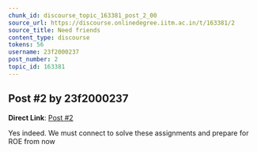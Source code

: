 ```yaml
---
chunk_id: discourse_topic_163381_post_2_00
source_url: https://discourse.onlinedegree.iitm.ac.in/t/163381/2
source_title: Need friends
content_type: discourse
tokens: 56
username: 23f2000237
post_number: 2
topic_id: 163381
---
```


## Post #2 by 23f2000237

**Direct Link**: [Post #2](https://discourse.onlinedegree.iitm.ac.in/t/163381/2)

Yes indeed. We must connect to solve these assignments and prepare for ROE from now
